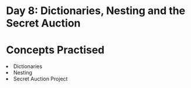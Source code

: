 # Day 8: Dictionaries, Nesting and the Secret Auction

# Concepts Practised
<li> Dictionaries </li>
<li> Nesting </li>
<li> Secret Auction Project </li>




